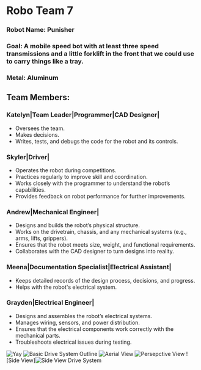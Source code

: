 # **Robo Team 7**
### Robot Name: Punisher
### Goal: A mobile speed bot with at least three speed transmissions and a little forklift in the front that we could use to carry things like a tray.
### Metal: Aluminum

## Team Members:
### Katelyn|Team Leader|Programmer|CAD Designer|
* Oversees the team.
* Makes decisions.
* Writes, tests, and debugs the code for the robot and its controls.
  
### Skyler|Driver|
* Operates the robot during competitions.
* Practices regularly to improve skill and coordination.
* Works closely with the programmer to understand the robot’s capabilities.
* Provides feedback on robot performance for further improvements.
  
### Andrew|Mechanical Engineer|
* Designs and builds the robot’s physical structure.
* Works on the drivetrain, chassis, and any mechanical systems (e.g., arms, lifts, grippers).
* Ensures that the robot meets size, weight, and functional requirements.
* Collaborates with the CAD designer to turn designs into reality.

### Meena|Documentation Specialist|Electrical Assistant|
* Keeps detailed records of the design process, decisions, and progress.
* Helps with the robot's electrical system.

### Grayden|Electrical Engineer|
* Designs and assembles the robot’s electrical systems.
* Manages wiring, sensors, and power distribution.
* Ensures that the electrical components work correctly with the mechanical parts.
* Troubleshoots electrical issues during testing.


![Yay](https://assets.stickpng.com/images/580b57fbd9996e24bc43bdfa.png)
![Basic Drive System Outline](https://github.com/user-attachments/assets/6d866c57-18fc-4c85-b752-21fcf7b400f4)
![Aerial View](https://github.com/user-attachments/assets/5454442d-fc99-4a5a-bfd6-e24f5ef49439)
![Persepctive View](https://github.com/user-attachments/assets/ed0d26ca-7a65-4e10-84de-64b0c316ed3e)
![Side View]![Side View Drive System](https://github.com/user-attachments/assets/d495011e-51d0-402a-aab9-b334528414fe)
